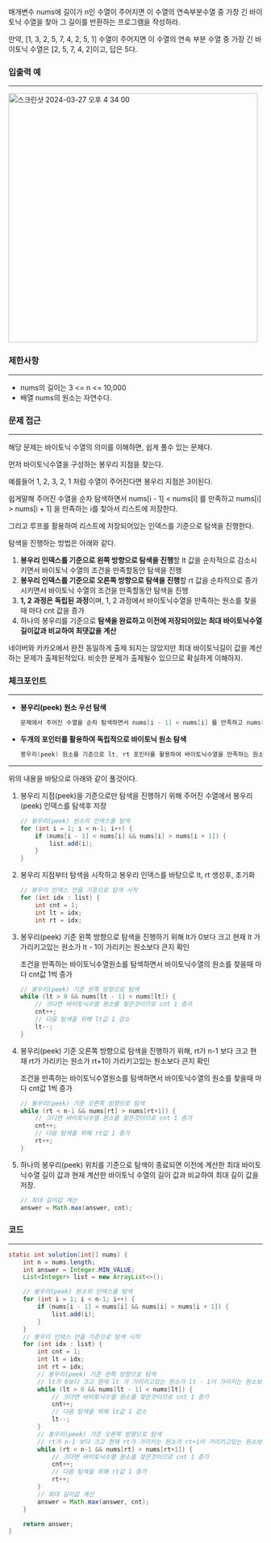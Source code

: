 매개변수 nums에 길이가 n인 수열이 주어지면 이 수열의 연속부분수열 중 가장 긴 바이토닉 수열을 찾아 그 길이를 반환하는 프로그램을 작성하라.

만약, [1, 3, 2, 5, 7, 4, 2, 5, 1] 수열이 주어지면 이 수열의 연속 부분 수열 중 가장 긴 바이토닉 수열은 [2, 5, 7, 4, 2]이고, 답은 5다.

### 입출력 예

---

<img width="494" alt="스크린샷 2024-03-27 오후 4 34 00" src="https://github.com/runtime-zer0/goorrrng/assets/147473025/d3ea26b8-4648-466b-9fd2-8a9de3caf70e">

### 제한사항

---

- nums의 길이는 3 <= n <= 10,000
- 배열 nums의 원소는 자연수다.

### 문제 접근

---

해당 문제는 바이토닉 수열의 의미를 이해하면, 쉽게 풀수 있는 문제다.

먼저 바이토닉수열을 구성하는 봉우리 지점을 찾는다.

예를들어  1, 2, 3, 2, 1 처럼 수열이 주어진다면 봉우리 지점은 3이된다.

쉽게말해 주어진 수열을 순차 탐색하면서 nums[i - 1] < nums[i] 를 만족하고 nums[i] > nums[i + 1] 을 만족하는 i를 찾아서 리스트에 저장한다.

그리고 루프를 활용하여 리스트에 저장되어있는 인덱스를 기준으로 탐색을 진행한다.

탐색을 진행하는 방법은 아래와 같다.

1. **봉우리 인덱스를 기준으로 왼쪽 방향으로 탐색을 진행**할 lt 값을 순차적으로 감소시키면서 바이토닉 수열의 조건을 만족할동안 탐색을 진행
2. **봉우리 인덱스를 기준으로 오른쪽 방향으로 탐색을 진행**할 rt 값을 순차적으로 증가시키면서 바이토닉 수열의 조건을 만족할동안 탐색을 진행
3. **1, 2 과정은 독립된 과정**이며, 1, 2 과정에서 바이토닉수열을 만족하는 원소를 찾을때 마다 cnt 값을 증가
4. 하나의 봉우리를 기준으로 **탐색을 완료하고 이전에 저장되어있는 최대 바이토닉수열 길이값과 비교하여 최댓값을 계산**

네이버와 카카오에서 완전 동일하게 출제 되지는 않았지만 최대 바이토닉길이 값을 계산하는 문제가 출제된적있다. 비슷한 문제가 출제될수 있으므로 확실하게 이해하자.

### 체크포인트

---

- **봉우리(peek) 원소 우선 탐색**

    ```java
    문제에서 주어진 수열을 순차 탐색하면서 nums[i - 1] < nums[i] 를 만족하고 nums[i] > nums[i + 1] 을 만족하는 봉우리(peek) i를 찾아서 리스트에 저장
    ```

- **두개의 포인터를 활용하여 독립적으로 바이토닉 원소 탐색**

    ```java
    봉우리(peek) 원소를 기준으로 lt, rt 포인터를 활용하여 바이토닉수열을 만족하는 원소를 독립적으로 탐색 
    ```


---

위의 내용을 바탕으로 아래와 같이 풀것이다.

1. 봉우리 지점(peek)을 기준으로만 탐색을 진행하기 위해 주어진 수열에서 봉우리(peek) 인덱스를 탐색후 저장

    ```java
    // 봉우리(peek) 원소의 인덱스를 탐색
    for (int i = 1; i < n-1; i++) {
        if (nums[i - 1] < nums[i] && nums[i] > nums[i + 1]) {
            list.add(i);
        }
    }
    ```

2. 봉우리 지점부터 탐색을 시작하고 봉우리 인덱스를 바탕으로 lt, rt 생성후, 초기화

    ```java
    // 봉우리 인덱스 만을 기준으로 탐색 시작
    for (int idx : list) {
        int cnt = 1;
        int lt = idx;
        int rt = idx;
    ```

3. 봉우리(peek) 기준 왼쪽 방향으로 탐색을 진행하기 위해 lt가 0보다 크고 현재 lt 가 가리키고있는 원소가 lt - 1이 가리키는 원소보다 큰지 확인

   조건을 만족하는 바이토닉수열원소를 탐색하면서 바이토닉수열의 원소를 찾을때 마다 cnt값 1씩 증가

    ```java
    // 봉우리(peek) 기준 왼쪽 방향으로 탐색
    while (lt > 0 && nums[lt - 1] < nums[lt]) {
        // 크다면 바이토닉수열 원소를 찾은것이므로 cnt 1 증가
        cnt++;
        // 다음 탐색을 위해 lt값 1 감소
        lt--;
    }
    ```

4. 봉우리(peek) 기준 오른쪽 방향으로 탐색을 진행하기 위해, rt가 n-1 보다 크고 현재 rt가 가리키는 원소가 rt+1이 가리키고있는 원소보다 큰지 확인

   조건을 만족하는 바이토닉수열원소를 탐색하면서 바이토닉수열의 원소를 찾을때 마다 cnt값 1씩 증가

    ```java
    // 봉우리(peek) 기준 오른쪽 방향으로 탐색
    while (rt < n-1 && nums[rt] > nums[rt+1]) {
        // 크다면 바이토닉수열 원소를 찾은것이므로 cnt 1 증가
        cnt++;
        // 다음 탐색을 위해 rt값 1 증가
        rt++;
    }
    ```

5. 하나의 봉우리(peek) 위치를 기준으로 탐색이 종료되면 이전에 계산한 최대 바이토닉수열 길이 값과 현재 계산한 바이토닉 수열의 길이 값과 비교하여 최대 길이 값을 저장.

    ```java
    // 최대 길이값 계산
    answer = Math.max(answer, cnt);
    ```


### 코드

---

```java
static int solution(int[] nums) {
    int n = nums.length;
    int answer = Integer.MIN_VALUE;
    List<Integer> list = new ArrayList<>();

    // 봉우리(peek) 원소의 인덱스를 탐색
    for (int i = 1; i < n-1; i++) {
        if (nums[i - 1] < nums[i] && nums[i] > nums[i + 1]) {
            list.add(i);
        }
    }
    // 봉우리 인덱스 만을 기준으로 탐색 시작
    for (int idx : list) {
        int cnt = 1;
        int lt = idx;
        int rt = idx;
        // 봉우리(peek) 기준 왼쪽 방향으로 탐색
        // lt가 0보다 크고 현재 lt 가 가리키고있는 원소가 lt - 1이 가리키는 원소보다 큰지 확인
        while (lt > 0 && nums[lt - 1] < nums[lt]) {
            // 크다면 바이토닉수열 원소를 찾은것이므로 cnt 1 증가
            cnt++;
            // 다음 탐색을 위해 lt값 1 감소
            lt--;
        }
        // 봉우리(peek) 기준 오른쪽 방향으로 탐색
        // rt가 n-1 보다 크고 현재 rt가 가리키는 원소가 rt+1이 가리키고있는 원소보다 큰지 확인
        while (rt < n-1 && nums[rt] > nums[rt+1]) {
            // 크다면 바이토닉수열 원소를 찾은것이므로 cnt 1 증가
            cnt++;
            // 다음 탐색을 위해 rt값 1 증가
            rt++;
        }
        // 최대 길이값 계산
        answer = Math.max(answer, cnt);
    }

    return answer;
}
```
